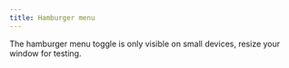 ```yaml
---
title: Hamburger menu
---
```

The hamburger menu toggle is only visible on small devices, resize your window for testing.